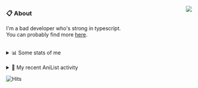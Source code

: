 <a href="https://discord.com/users/338718840873811979"><img align="right" src="https://lanyard-profile-readme.vercel.app/api/338718840873811979?bg=00000000" /></a>

### 📋 About

I'm a bad developer who's strong in typescript. \
You can probably find more [here](https://pxseu.com/about).
<!--
### 🦊Fox

![](https://pxseu.loves.moe/2ELJv3at3.gif)

### 📱 Contact

[🌐 website](https://www.pxseu.com) \
[📧 email](mailto:contact.pxseu@gmail.com)
-->

<br />

<details>
  <summary>📊 Some stats of me</summary>
  
![My github stats!](https://github-readme-stats.vercel.app/api?username=pxseu&show_icons=true&custom_title=My%20Github%20Stats:&line_height=33&include_all_commits=true&bg_color=00000000&title_color=00CCAA&text_color=dddddd&hide_border=true&hide_title=true) \
![My top langauges](https://github-readme-stats.vercel.app/api/top-langs?username=pxseu&show_icons=true&layout=compact&card_width=645&bg_color=00000000&title_color=00CCAA&text_color=dddddd&hide_border=true&hide_title=true) 
</details>

<br />

<details>
  <summary>🌸 My recent AniList activity</summary>
  
<!-- ANILIST_ACTIVITY:start -->

-   📖 Read chapter 17 - 24 of [Chainsaw Man](https://anilist.co/manga/105778) (10:34, 01 October 2021)
-   📖 Read chapter 15 - 16 of [Chainsaw Man](https://anilist.co/manga/105778) (07:14, 21 September 2021)
-   📺 Completed [Tokyo Revengers](https://anilist.co/anime/120120) (21:40, 19 September 2021)
-   📖 Read chapter 14 of [Chainsaw Man](https://anilist.co/manga/105778) (15:40, 18 September 2021)
-   📺 Completed [Evangelion: 2.0 You Can (Not) Advance](https://anilist.co/anime/3784) (12:06, 18 September 2021)

<!-- ANILIST_ACTIVITY:end -->
</details>



![Hits](https://hits.link/hits?url=https://github.com/pxseu&label=views&bgRight=ff69b4)


